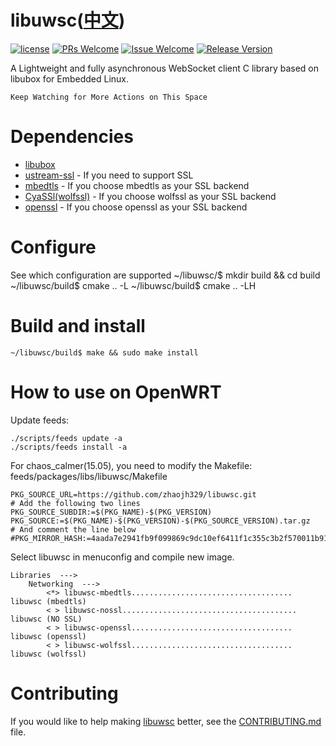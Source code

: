 # libuwsc([中文](/README_ZH.md))

[1]: https://img.shields.io/badge/license-GPLV3-brightgreen.svg?style=plastic
[2]: /LICENSE
[3]: https://img.shields.io/badge/PRs-welcome-brightgreen.svg?style=plastic
[4]: https://github.com/zhaojh329/libuwsc/pulls
[5]: https://img.shields.io/badge/Issues-welcome-brightgreen.svg?style=plastic
[6]: https://github.com/zhaojh329/libuwsc/issues/new
[7]: https://img.shields.io/badge/release-1.1.0-blue.svg?style=plastic
[8]: https://github.com/zhaojh329/libuwsc/releases

[![license][1]][2]
[![PRs Welcome][3]][4]
[![Issue Welcome][5]][6]
[![Release Version][7]][8]

[libubox]: https://git.openwrt.org/?p=project/libubox.git
[ustream-ssl]: https://git.openwrt.org/?p=project/ustream-ssl.git
[openssl]: https://github.com/openssl/openssl
[mbedtls]: https://github.com/ARMmbed/mbedtls
[CyaSSl(wolfssl)]: https://github.com/wolfSSL/wolfssl

A Lightweight and fully asynchronous WebSocket client C library based on libubox for Embedded Linux.

`Keep Watching for More Actions on This Space`

# Dependencies
* [libubox]
* [ustream-ssl] - If you need to support SSL
* [mbedtls] - If you choose mbedtls as your SSL backend
* [CyaSSl(wolfssl)] - If you choose wolfssl as your SSL backend
* [openssl] - If you choose openssl as your SSL backend

# Configure
See which configuration are supported
	~/libuwsc/$ mkdir build && cd build
	~/libuwsc/build$ cmake .. -L
	~/libuwsc/build$ cmake .. -LH

# Build and install

	~/libuwsc/build$ make && sudo make install
	
# How to use on OpenWRT
Update feeds:

    ./scripts/feeds update -a
    ./scripts/feeds install -a

For chaos_calmer(15.05), you need to modify the Makefile: feeds/packages/libs/libuwsc/Makefile

    PKG_SOURCE_URL=https://github.com/zhaojh329/libuwsc.git
    # Add the following two lines
    PKG_SOURCE_SUBDIR:=$(PKG_NAME)-$(PKG_VERSION)
    PKG_SOURCE:=$(PKG_NAME)-$(PKG_VERSION)-$(PKG_SOURCE_VERSION).tar.gz
    # And comment the line below
    #PKG_MIRROR_HASH:=4aada7e2941fb9f099869c9dc10ef6411f1c355c3b2f570011b91e42feffbfdd

Select libuwsc in menuconfig and compile new image.

    Libraries  --->
        Networking  --->
            <*> libuwsc-mbedtls.................................... libuwsc (mbedtls)
            < > libuwsc-nossl....................................... libuwsc (NO SSL)
            < > libuwsc-openssl.................................... libuwsc (openssl)
            < > libuwsc-wolfssl.................................... libuwsc (wolfssl)

# Contributing
If you would like to help making [libuwsc](https://github.com/zhaojh329/libuwsc) better,
see the [CONTRIBUTING.md](https://github.com/zhaojh329/libuwsc/blob/master/CONTRIBUTING.md) file.
